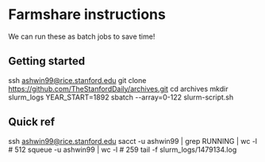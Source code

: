 # Farmshare instructions
We can run these as batch jobs to save time!

## Getting started
ssh ashwin99@rice.stanford.edu
git clone https://github.com/TheStanfordDaily/archives.git
cd archives
mkdir slurm_logs
YEAR_START=1892 sbatch --array=0-122 slurm-script.sh

## Quick ref
ssh ashwin99@rice.stanford.edu
sacct -u ashwin99 | grep RUNNING | wc -l # 512
squeue -u ashwin99 | wc -l # 259
tail -f slurm_logs/1479134.log
